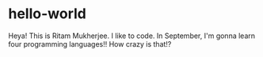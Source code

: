 # hello-world
Heya! This is Ritam Mukherjee.
I like to code. In September, I'm gonna learn four programming languages!!
How crazy is that!?
